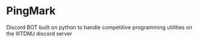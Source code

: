 # PingMark
Discord BOT built on python to handle competitive programming utilities on the IIITDMJ discord server 
